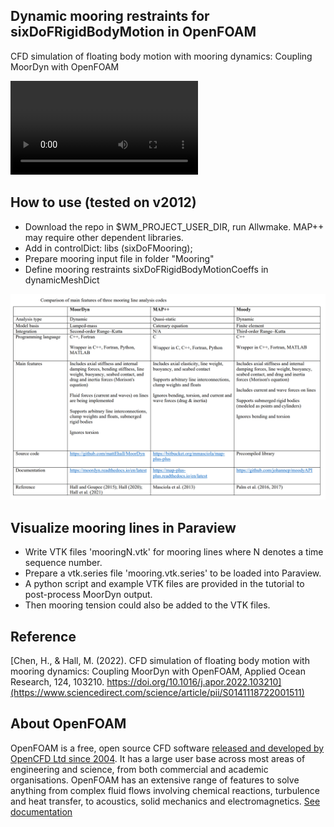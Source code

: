 ## Dynamic mooring restraints for sixDoFRigidBodyMotion in OpenFOAM
CFD simulation of floating body motion with mooring dynamics: Coupling MoorDyn with OpenFOAM

![](tutorial/Animation_overset3d_h12t20.mp4)

## How to use (tested on v2012)
- Download the repo in $WM_PROJECT_USER_DIR, run Allwmake. MAP++ may require other dependent libraries.
- Add in controlDict:  libs    (sixDoFMooring); 
- Prepare mooring input file in folder "Mooring" 
- Define mooring restraints sixDoFRigidBodyMotionCoeffs in dynamicMeshDict


![Three mooring line codes](tutorial/comparison_3_mooring_codes.PNG)

## Visualize mooring lines in Paraview
- Write VTK files 'mooringN.vtk' for mooring lines where N denotes a time sequence number.
- Prepare a vtk.series file 'mooring.vtk.series' to be loaded into Paraview.
- A python script and example VTK files are provided in the tutorial to post-process MoorDyn output.
- Then mooring tension could also be added to the VTK files.


## Reference
[Chen, H., & Hall, M. (2022). CFD simulation of floating body motion with mooring dynamics: Coupling MoorDyn with OpenFOAM,
Applied Ocean Research, 124, 103210. https://doi.org/10.1016/j.apor.2022.103210](https://www.sciencedirect.com/science/article/pii/S0141118722001511)

## About OpenFOAM
OpenFOAM is a free, open source CFD software [released and developed by OpenCFD Ltd since 2004](http://www.openfoam.com/history/).
It has a large user base across most areas of engineering and science, from both commercial and academic organisations.
OpenFOAM has an extensive range of features to solve anything from complex fluid flows involving chemical reactions, turbulence and heat transfer, to acoustics, solid mechanics and electromagnetics.
[See documentation](http://www.openfoam.com/documentation)
